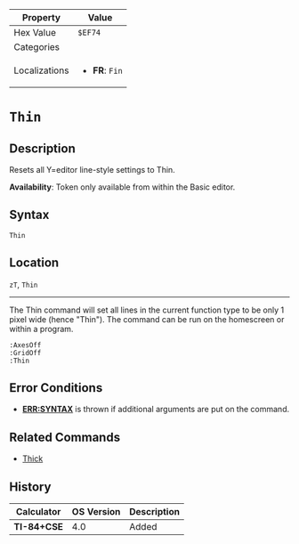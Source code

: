 | Property      | Value |
|---------------|-------|
| Hex Value     | `$EF74`|
| Categories    | <ul></ul> |
| Localizations | <ul><li><b>FR</b>: `Fin`</li></ul> |

# `Thin`

## Description
Resets all Y=editor line-style settings to Thin.


<b>Availability</b>: Token only available from within the Basic editor.

## Syntax
`Thin`

## Location
`zT`, `Thin`
<hr>

The Thin command will set all lines in the current function type to be only 1 pixel wide (hence "Thin"). The command can be run on the homescreen or within a program.

```ti-basic
:AxesOff
:GridOff
:Thin
```

## Error Conditions

*   **[ERR:SYNTAX](/errors#syntax)** is thrown if additional arguments are put on the command.

## Related Commands

*   [Thick](http://www.tibasicdev.wikidot.com/thick)

## History
| Calculator | OS Version | Description |
|------------|------------|-------------|
| <b>TI-84+CSE</b> | 4.0 | Added |


